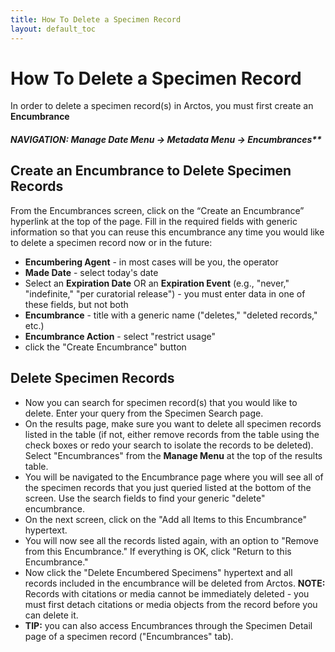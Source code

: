 ```yaml
---
title: How To Delete a Specimen Record
layout: default_toc
---
```

# How To Delete a Specimen Record

In order to delete a specimen record(s) in Arctos, you must first create an **Encumbrance**

##### NAVIGATION: Manage Date Menu → Metadata Menu → Encumbrances**

## Create an Encumbrance to Delete Specimen Records

From the Encumbrances screen, click on the “Create an Encumbrance” hyperlink at the top of the page. Fill in the required fields with generic information so that you can reuse this encumbrance any time you would like to delete a specimen record now or in the future:
* **Encumbering Agent** - in most cases will be you, the operator
* **Made Date** - select today's date
* Select an **Expiration Date** OR an **Expiration Event** (e.g., "never," "indefinite," "per curatorial release") - you must enter data in one of these fields, but not both
* **Encumbrance** - title with a generic name ("deletes," "deleted records," etc.)
* **Encumbrance Action** - select "restrict usage"
* click the "Create Encumbrance" button

## Delete Specimen Records

* Now you can search for specimen record(s) that you would like to delete. Enter your query from the Specimen Search page. 
* On the results page, make sure you want to delete all specimen records listed in the table (if not, either remove records from the table using the check boxes or redo your search to isolate the records to be deleted). Select "Encumbrances" from the **Manage Menu** at the top of the results table.
* You will be navigated to the Encumbrance page where you will see all of the specimen records that you just queried listed at the bottom of the screen. Use the search fields to find your generic "delete" encumbrance.
* On the next screen, click on the "Add all Items to this Encumbrance" hypertext.
* You will now see all the records listed again, with an option to "Remove from this Encumbrance." If everything is OK, click "Return to this Encumbrance."
* Now click the "Delete Encumbered Specimens" hypertext and all records included in the encumbrance will be deleted from Arctos. **NOTE:** Records with citations or media cannot be immediately deleted - you must first detach citations or media objects from the record before you can delete it.
* **TIP:** you can also access Encumbrances through the Specimen Detail page of a specimen record ("Encumbrances" tab).